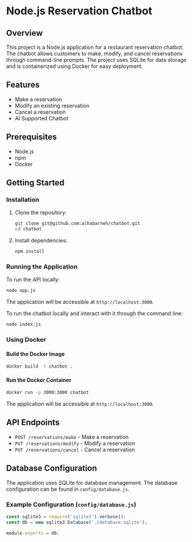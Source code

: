 # Node.js Reservation Chatbot

## Overview

This project is a Node.js application for a restaurant reservation chatbot. The chatbot allows customers to make, modify, and cancel reservations through command-line prompts. The project uses SQLite for data storage and is containerized using Docker for easy deployment.

## Features

- Make a reservation
- Modify an existing reservation
- Cancel a reservation
- AI Supported Chatbot

## Prerequisites

- Node.js
- npm
- Docker

## Getting Started

### Installation

1. Clone the repository:

   ```bash
   git clone git@github.com:alhabarneh/chatbot.git
   cd chatbot
   ```

2. Install dependencies:

   ```bash
   npm install
   ```

### Running the Application

To run the API locally:

```bash
node app.js
```
The application will be accessible at `http://localhost:3000`.

To run the chatbot locally and interact with it through the command line:
```bash
node index.js
```

### Using Docker

#### Build the Docker Image

```bash
docker build -t chatbot .
```

#### Run the Docker Container

```bash
docker run -p 3000:3000 chatbot
```

The application will be accessible at `http://localhost:3000`.

## API Endpoints

- `POST /reservations/make` - Make a reservation
- `PUT /reservations/modify` - Modify a reservation
- `PUT /reservations/cancel` - Cancel a reservation

## Database Configuration

The application uses SQLite for database management. The database configuration can be found in `config/database.js`.

### Example Configuration (`config/database.js`)

```javascript
const sqlite3 = require('sqlite3').verbose();
const db = new sqlite3.Database('./database.sqlite');

module.exports = db;
```